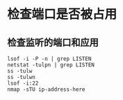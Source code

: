 # 检查端口是否被占用

## 检查监听的端口和应用

```
lsof -i -P -n | grep LISTEN
netstat -tulpn | grep LISTEN
ss -tulw
ss -tulwn
lsof -i:22
nmap -sTU ip-address-here
```
